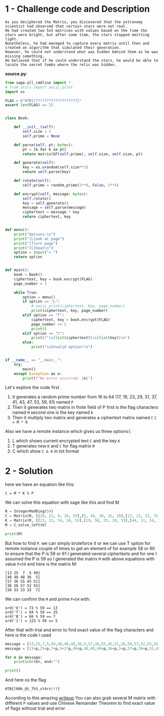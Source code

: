 # 1 - Challenge code and Description


```
As you deciphered the Matrix, you discovered that the astronomy scientist had observed that certain stars were not real.
He had created two 5x5 matrices with values based on the time the stars were bright, but after some time, the stars stopped emitting light.
Nonetheless, he had managed to capture every matrix until then and created an algorithm that simulated their generation.
However, he could not understand what was hidden behind them as he was missing something.
He believed that if he could understand the stars, he would be able to locate the secret tombs where the relic was hidden.
```

**source.py**:
```py
from sage.all_cmdline import *
# from utils import ascii_print
import os

FLAG = b"HTB{????????????????????}"
assert len(FLAG) == 25


class Book:

    def __init__(self):
        self.size = 5
        self.prime = None

    def parse(self, pt: bytes):
        pt = [b for b in pt]
        return matrix(GF(self.prime), self.size, self.size, pt)

    def generate(self):
        key = os.urandom(self.size**2)
        return self.parse(key)

    def rotate(self):
        self.prime = random_prime(2**6, False, 2**4)

    def encrypt(self, message: bytes):
        self.rotate()
        key = self.generate()
        message = self.parse(message)
        ciphertext = message * key
        return ciphertext, key


def menu():
    print("Options:\n")
    print("[L]ook at page")
    print("[T]urn page")
    print("[C]heat\n")
    option = input("> ")
    return option


def main():
    book = Book()
    ciphertext, key = book.encrypt(FLAG)
    page_number = 1

    while True:
        option = menu()
        if option == "L":
            # ascii_print(ciphertext, key, page_number)
            print(ciphertext, key, page_number)
        elif option == "T":
            ciphertext, key = book.encrypt(FLAG)
            page_number += 2
            print()
        elif option == "C":
            print(f"\n{list(ciphertext)}\n{list(key)}\n")
        else:
            print("\nInvalid option!\n")


if __name__ == "__main__":
    try:
        main()
    except Exception as e:
        print(f"An error occurred: {e}")
```

Let's explore the code first
1. It generates a random prime number from 16 to 64 (17, 19, 23, 29, 31, 37, 41, 43, 47, 53, 59, 61) named `P`
2. Then it generates two matrix in finite field of P first is the flag characters named `M` second one is the key named `K`
3. Then it multiply two matrix and generates a ciphertext matrix named `C` `C = M * K`

Also we have a remote instance which gives us three options:\

1. L which shows current encrypted text `C` and the key `K`
2. T generates new `K` and `C` for flag matrix `M`
3. C which show `C & K` in list format

# 2 - Solution
here we have an equation like this:

```
C = M * K % P
```

We can solve this equation with sage like this and find M
```py
R = IntegerModRing(59)
C = Matrix(R, [[20, 22, 9, 10, 55],[5, 49, 30, 31, 28],[17, 22, 23, 31, 41],[30, 19, 31, 8, 21],[10, 44, 48, 32, 22]])
K = Matrix(R, [[23, 22, 54, 16, 53],[19, 58, 25, 10, 33],[44, 11, 34, 14, 28],[8, 56, 15, 21, 45],[15, 26, 13, 26, 9]])
M = C.solve_left(K)

print(M)
```

But how to find `P`. we can simply bruteforce it or we can use T option for remote instance couple of times to get an element of for example 58 or 60 to ensure that the P is 59 or 61
I generated several ciphertexts and for one I assumed the P is 59 so I generated the matrix `M` with above equations with value `P=59` and here is the matrix M:

```
[13 25  7  5 49]
[48 48 48 36  5]
[57 36 55 45 51]
[36 56 57 52 55]
[56 33 33 33  7]
```

We can confirm the `M` and prime `P=59` with:
```
ord('H') = 72 % 59 == 13
ord('T') = 84 % 59 == 25
ord('B') = 66 % 59 == 7
ord('{') = 123 % 59 == 5
```

After that with trial and error to find exact value of the flag characters and here is the code I used

```py
message = [13,25,7,5,49,48,48,48,36,5,57,36,55,45,51,36,56,57,52,55,56,33,33,33,7]
message = [13+p,25+p,7+p,5+2*p,49+p,48,48,48+p,36+p,5+p,57+p,36+p,55,45+p,51,36+p,56+p,57+p,52,55+p,56+p,33,33,33,7+2*p]

for m in message:
    print(chr(m), end="") 

print()
```

And here os the flag
```
HTB{l00k_@t_7h3_st4rs!!!}
```

According to this amazing [writeup](https://chovid99.github.io/posts/cyber-apocalypse-2023-crypto/#inside-the-matrix) You can also grab several M matrix with different `P` values and use Chinese Remainder Theorem to find exact value of flags without trial and error
